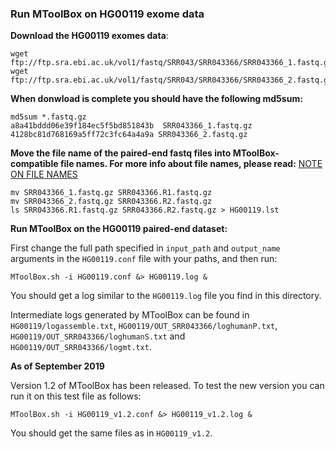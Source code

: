 <h3>Run MToolBox on HG00119 exome data</h3>


**Download the HG00119 exomes data**:


```
wget ftp://ftp.sra.ebi.ac.uk/vol1/fastq/SRR043/SRR043366/SRR043366_1.fastq.gz
wget ftp://ftp.sra.ebi.ac.uk/vol1/fastq/SRR043/SRR043366/SRR043366_2.fastq.gz
```

**When donwload is complete you should have the following md5sum:**


```
md5sum *.fastq.gz
a8a41bddd06e39f184ec5f5bd851843b  SRR043366_1.fastq.gz
4128bc81d768169a5ff72c3fc64a4a9a SRR043366_2.fastq.gz
```

**Move the file name of the paired-end fastq files into MToolBox-compatible file names. For more info about file names, please read:** [NOTE ON FILE NAMES](https://github.com/mitoNGS/MToolBox/wiki/Requirements)


```
mv SRR043366_1.fastq.gz SRR043366.R1.fastq.gz
mv SRR043366_2.fastq.gz	SRR043366.R2.fastq.gz
ls SRR043366.R1.fastq.gz SRR043366.R2.fastq.gz > HG00119.lst
```

**Run MToolBox on the HG00119 paired-end dataset:**


First change the full path specified in `input_path` and `output_name` arguments in the `HG00119.conf` file with your paths, and then run:


```
MToolBox.sh -i HG00119.conf &> HG00119.log &
```

You should get a log similar to the `HG00119.log` file you find in this directory.

Intermediate logs generated by MToolBox can be found in `HG00119/logassemble.txt`, `HG00119/OUT_SRR043366/loghumanP.txt`, `HG00119/OUT_SRR043366/loghumanS.txt`
and `HG00119/OUT_SRR043366/logmt.txt`.

**As of September 2019**

Version 1.2 of MToolBox has been released. To test the new version you can run it on this test file as follows:


```
MToolBox.sh -i HG00119_v1.2.conf &> HG00119_v1.2.log &
```

You should get the same files as in `HG00119_v1.2`.



